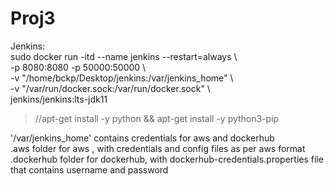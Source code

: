 # Proj3

Jenkins:  
sudo docker run -itd --name jenkins --restart=always \  
-p 8080:8080 -p 50000:50000 \  
-v "/home/bckp/Desktop/jenkins:/var/jenkins_home" \  
-v "/var/run/docker.sock:/var/run/docker.sock" \  
jenkins/jenkins:lts-jdk11  

>//apt-get install -y python && apt-get install -y python3-pip  


  '/var/jenkins_home' contains credentials for aws and dockerhub  
    .aws folder for aws , with credentials and config files as per aws format  
    .dockerhub folder for dockerhub, with dockerhub-credentials.properties file that contains username and password  
